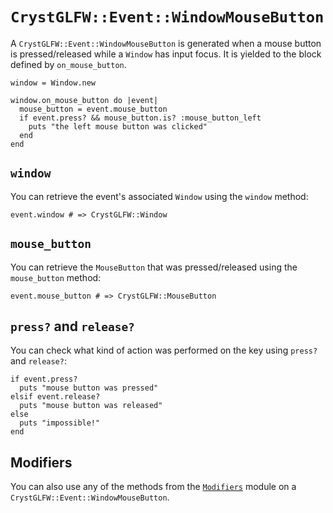 # `CrystGLFW::Event::WindowMouseButton`

A `CrystGLFW::Event::WindowMouseButton` is generated when a mouse button is pressed/released while a `Window` has input focus. It is yielded to the block defined by `on_mouse_button`.

```crystal
window = Window.new

window.on_mouse_button do |event|
  mouse_button = event.mouse_button
  if event.press? && mouse_button.is? :mouse_button_left
    puts "the left mouse button was clicked"
  end  
end
```

## `window`

You can retrieve the event's associated `Window` using the `window` method:

```crystal
event.window # => CrystGLFW::Window
```

## `mouse_button`

You can retrieve the `MouseButton` that was pressed/released using the `mouse_button` method:

```crystal
event.mouse_button # => CrystGLFW::MouseButton
```

## `press?` and `release?`

You can check what kind of action was performed on the key using `press?` and `release?`:

```crystal
if event.press?
  puts "mouse button was pressed"
elsif event.release?
  puts "mouse button was released"
else
  puts "impossible!"
end
```

## Modifiers

You can also use any of the methods from the [`Modifiers`](/deep-dive/modifiers.md) module on a `CrystGLFW::Event::WindowMouseButton`.
